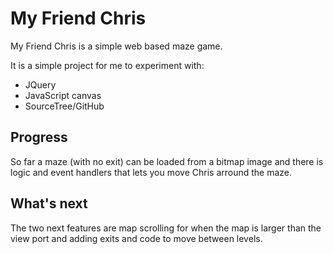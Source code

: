 # My Friend Chris
My Friend Chris is a simple web based maze game.

It is a simple project for me to experiment with: 
 * JQuery
 * JavaScript canvas
 * SourceTree/GitHub

## Progress
So far a maze (with no exit) can be loaded from a bitmap image and there is logic and event handlers that lets you move Chris arround the maze.

## What's next
The two next features are map scrolling for when the map is larger than the view port and adding exits and code to move between levels.

